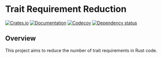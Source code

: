# Trait Requirement Reduction

[![Crates.io](https://img.shields.io/crates/v/trait-winnower.svg)](https://crates.io/crates/trait-winnower)
[![Documentation](https://docs.rs/trait-winnower/badge.svg)](https://docs.rs/trait-winnower/)
[![Codecov](https://codecov.io/github/AFLplusplus/trait-winnower/coverage.svg?branch=main)](https://codecov.io/gh/AFLplusplus/trait-winnower)
[![Dependency status](https://deps.rs/repo/github/AFLplusplus/trait-winnower/status.svg)](https://deps.rs/repo/github/AFLplusplus/trait-winnower)


## Overview
This project aims to reduce the number of trait requirements in Rust code.  